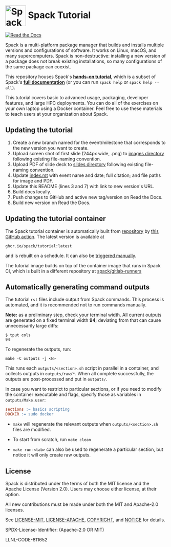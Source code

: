 # <img src="https://cdn.rawgit.com/spack/spack/develop/share/spack/logo/spack-logo.svg" width="64" valign="middle" alt="Spack"/> Spack Tutorial

[![Read the Docs](https://readthedocs.org/projects/spack-tutorial/badge/?version=latest)](https://spack-tutorial.readthedocs.io)

Spack is a multi-platform package manager that builds and installs multiple versions and configurations of software. It works on Linux, macOS, and many supercomputers. Spack is non-destructive: installing a new version of a package does not break existing installations, so many configurations of the same package can coexist.

This repository houses Spack's [**hands-on tutorial**](https://spack-tutorial.readthedocs.io/en/latest/), which is a subset of Spack's [**full documentation**](https://spack.readthedocs.io/) (or you can run `spack help` or `spack help --all`).

This tutorial covers basic to advanced usage, packaging, developer features, and large HPC deployments.  You can do all of the exercises on your own laptop using a Docker container. Feel free to use these materials to teach users at your organization about Spack.

## Updating the tutorial

1. Create a new branch named for the event/milestone that corresponds to the new version you want to create.
2. Upload screen shot of first slide (244px wide, .png) to [images directory](https://github.com/spack/spack-tutorial/tree/master/tutorial/images) following existing file-naming convention.
3. Upload PDF of slide deck to [slides directory](https://github.com/spack/spack-tutorial/tree/master/_static/slides) following existing file-naming convention.
4. Update [index.rst](https://github.com/spack/spack-tutorial/blob/master/index.rst) with event name and date; full citation; and file paths for image and PDF.
5. Update this README (lines 3 and 7) with link to new version's URL.
6. Build docs locally.
7. Push changes to GitHub and active new tag/version on Read the Docs.
8. Build new version on Read the Docs.

## Updating the tutorial container

The Spack tutorial container is automatically built from [repository](docker/Dockerfile) by [this GitHub action](.github/workflows/containers.yaml). The latest version is available at

```
ghcr.io/spack/tutorial:latest
```

and is rebuilt on a schedule. It can also be [triggered manually](https://github.com/spack/spack-tutorial/actions).

The tutorial image builds on top of the container image that runs in Spack CI, which is built in a different repository at [spack/gitlab-runners](https://github.com/spack/gitlab-runners/)

## Automatically generating command outputs

The tutorial `rst` files include output from Spack commands. This process is automated, and it is
recommended not to run commands manually.

**Note:** as a preliminary step, check your terminal width. All current outputs
are generated on a fixed terminal width **94**; deviating from that can cause
unnecessarily large diffs:

```console
$ tput cols
94
```

To regenerate the outputs, run:

```shell
make -C outputs -j <N>
```

This runs each `outputs/<section>.sh` script in parallel in a container, and collects outputs in
`outputs/raw/*`. When all complete successfully, the outputs are post-processed and put in
`outputs/`.

In case you want to restrict to particular sections, or if you need to modify the container
executable and flags, specify those as variables in `outputs/Make.user`:

```makefile
sections := basics scripting
DOCKER := sudo docker
```

- `make` will regenerate the relevant outputs when `outputs/<section>.sh` files are modified.

- To start from scratch, run `make clean`

- `make run-<tab>` can also be used to regenerate a particular section, but notice it will only
  create raw outputs.

## License

Spack is distributed under the terms of both the MIT license and the Apache License (Version 2.0). Users may choose either license, at their option.

All new contributions must be made under both the MIT and Apache-2.0 licenses.

See [LICENSE-MIT](https://github.com/spack/spack/blob/develop/LICENSE-MIT),
[LICENSE-APACHE](https://github.com/spack/spack/blob/develop/LICENSE-APACHE),
[COPYRIGHT](https://github.com/spack/spack/blob/develop/COPYRIGHT), and
[NOTICE](https://github.com/spack/spack/blob/develop/NOTICE) for details.

SPDX-License-Identifier: (Apache-2.0 OR MIT)

LLNL-CODE-811652
